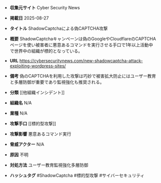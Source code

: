 - **収集元サイト**
Cyber Security News

- **掲載日**
2025-08-27

- **タイトル**
ShadowCaptchaによる偽CAPTCHA攻撃

- **概要**
ShadowCaptchaキャンペーンは偽のGoogleやCloudflareのCAPTCHAページを使い被害者に悪意あるコマンドを実行させる手口で1年以上活動中で世界中の組織が標的となっている。

- **URL**
https://cybersecuritynews.com/new-shadowcaptcha-attack-exploiting-wordpress-sites/

- **備考**
偽のCAPTCHAを利用した攻撃は巧妙で被害拡大防止にはユーザー教育と多層防御が重要であり監視強化も推奨される。

- **分類**
[[他組織インシデント]]

- **組織名**
N/A

- **業種**
N/A

- **攻撃手口**
[[標的型攻撃]]

- **攻撃影響**
悪意あるコマンド実行

- **脅威アクター**
N/A

- **原因**
不明

- **対処方法**
ユーザー教育監視強化多層防御

- **ハッシュタグ**
#ShadowCaptcha #標的型攻撃 #サイバーセキュリティ
